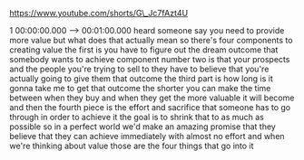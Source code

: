 https://www.youtube.com/shorts/G\_Jc7fAzt4U

1 00:00:00.000 --\> 00:01:00.000 heard someone say you need to provide
more value but what does that actually mean so there's four components
to creating value the first is you have to figure out the dream outcome
that somebody wants to achieve component number two is that your
prospects and the people you're trying to sell to they have to believe
that you're actually going to give them that outcome the third part is
how long is it gonna take me to get that outcome the shorter you can
make the time between when they buy and when they get the more valuable
it will become and then the fourth piece is the effort and sacrifice
that someone has to go through in order to achieve it the goal is to
shrink that to as much as possible so in a perfect world we'd make an
amazing promise that they believe that they can achieve immediately with
almost no effort and when we're thinking about value those are the four
things that go into it
